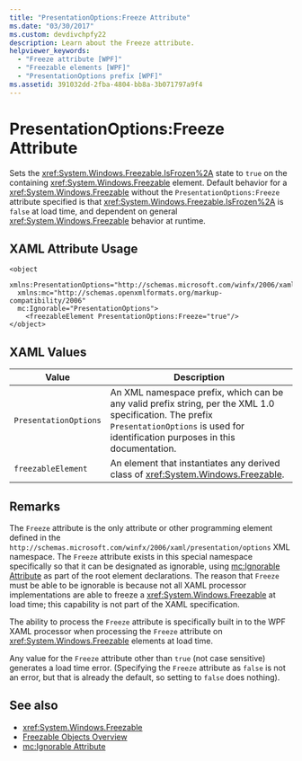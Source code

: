 ```yaml
---
title: "PresentationOptions:Freeze Attribute"
ms.date: "03/30/2017"
ms.custom: devdivchpfy22
description: Learn about the Freeze attribute.
helpviewer_keywords: 
  - "Freeze attribute [WPF]"
  - "Freezable elements [WPF]"
  - "PresentationOptions prefix [WPF]"
ms.assetid: 391032dd-2fba-4804-bb8a-3b071797a9f4
---
```

# PresentationOptions:Freeze Attribute
Sets the <xref:System.Windows.Freezable.IsFrozen%2A> state to `true` on the containing <xref:System.Windows.Freezable> element. Default behavior for a <xref:System.Windows.Freezable> without the `PresentationOptions:Freeze` attribute specified is that <xref:System.Windows.Freezable.IsFrozen%2A> is `false` at load time, and dependent on general <xref:System.Windows.Freezable> behavior at runtime.  
  
## XAML Attribute Usage  
  
```xaml  
<object  
  xmlns:PresentationOptions="http://schemas.microsoft.com/winfx/2006/xaml/presentation/options"  
  xmlns:mc="http://schemas.openxmlformats.org/markup-compatibility/2006"  
  mc:Ignorable="PresentationOptions">  
    <freezableElement PresentationOptions:Freeze="true"/>  
</object>  
```  
  
## XAML Values  
  
| Value| Description|  
|------|------------|  
|`PresentationOptions`|An XML namespace prefix, which can be any valid prefix string, per the XML 1.0 specification. The prefix `PresentationOptions` is used for identification purposes in this documentation.|  
|`freezableElement`|An element that instantiates any derived class of <xref:System.Windows.Freezable>.|  
  
## Remarks  
 The `Freeze` attribute is the only attribute or other programming element defined in the `http://schemas.microsoft.com/winfx/2006/xaml/presentation/options` XML namespace. The `Freeze` attribute exists in this special namespace specifically so that it can be designated as ignorable, using [mc:Ignorable Attribute](mc-ignorable-attribute.md) as part of the root element declarations. The reason that `Freeze` must be able to be ignorable is because not all XAML processor implementations are able to freeze a <xref:System.Windows.Freezable> at load time; this capability is not part of the XAML specification.  
  
 The ability to process the `Freeze` attribute is specifically built in to the WPF XAML processor when processing the `Freeze` attribute on <xref:System.Windows.Freezable> elements at load time.  
  
 Any value for the `Freeze` attribute other than `true` (not case sensitive) generates a load time error. (Specifying the `Freeze` attribute as `false` is not an error, but that is already the default, so setting to `false` does nothing).  
  
## See also

- <xref:System.Windows.Freezable>
- [Freezable Objects Overview](freezable-objects-overview.md)
- [mc:Ignorable Attribute](mc-ignorable-attribute.md)
